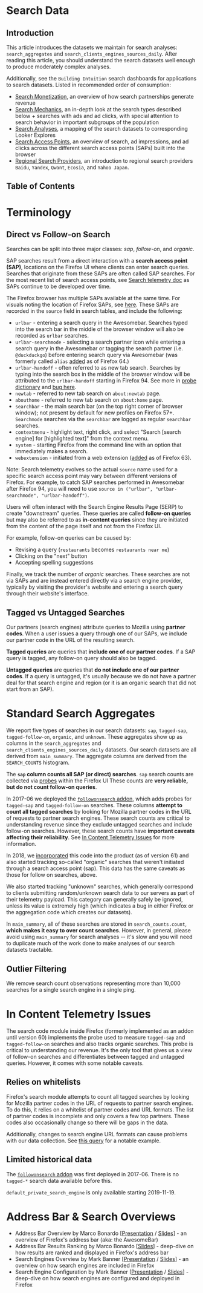 # Search Data

## Introduction

This article introduces the datasets we maintain for search analyses:
`search_aggregates` and `search_clients_engines_sources_daily`. After reading this article,
you should understand the search datasets well enough to produce moderately
complex analyses.

Additionally, see the `Building Intuition` search dashboards for applications to search datasets. Listed in recommended order of consumption:

- [Search Monetization](https://mozilla.cloud.looker.com/dashboards-next/312), an overview of how search partnerships generate revenue
- [Search Mechanics](https://mozilla.cloud.looker.com/dashboards-next/314), an in-depth look at the search types described below + searches with ads and ad clicks, with special attention to search behavior in important subgroups of the population
- [Search Analyses](https://mozilla.cloud.looker.com/dashboards-next/319), a mapping of the search datasets to corresponding Looker Explores
- [Search Access Points](https://mozilla.cloud.looker.com/dashboards-next/256), an overview of search, ad impressions, and ad clicks across the different search access points (SAPs) built into the browser
- [Regional Search Providers](https://mozilla.cloud.looker.com/dashboards/542), an introduction to regional search providers `Baidu`, `Yandex`, `Qwant`, `Ecosia`, and `Yahoo Japan`.

## Table of Contents

<!-- toc -->

# Terminology

## Direct vs Follow-on Search

Searches can be split into three major classes: _sap_, _follow-on_, and _organic_.

SAP searches result from a direct interaction with a **search access point (SAP)**, locations on the Firefox UI where clients can enter search queries. Searches that originate from these SAPs are often called SAP searches. For the most recent list of search access points, see [Search telemetry doc](https://firefox-source-docs.mozilla.org/browser/search/telemetry.html#browsersearchtelemetry-jsm) as SAPs continue to be developed over time.

The Firefox browser has multiple SAPs available at the same time. For visuals noting the location of Firefox SAPs, see [here](https://mozilla.cloud.looker.com/dashboards-next/256). These SAPs are recorded in the `source` field in search tables, and include the following:

- `urlbar` - entering a search query in the Awesomebar. Searches typed into the search bar in the middle of the browser window will also be recorded as `urlbar` searches.
- `urlbar-searchmode` - selecting a search partner icon while entering a search query in the Awesomebar or tagging the search partner (i.e. `@duckduckgo`) before entering search query via Awesomebar (was formerly called `alias` [added](https://bugzilla.mozilla.org/show_bug.cgi?id=1499193) as of Firefox 64.)
- `urlbar-handoff` - often referred to as new tab search. Searches by typing into the search box in the middle of the browser window will be attributed to the `urlbar-handoff` starting in Firefox 94. See more in [probe dictionary](https://probes.telemetry.mozilla.org/?search=urlbar&view=detail&probeId=scalar%2Fbrowser.search.content.urlbar_handoff) and [bug here](https://bugzilla.mozilla.org/show_bug.cgi?id=1732429).
- `newtab` - referred to new tab search on `about:newtab` page.
- `abouthome` - referred to new tab search on `about:home` page.
- `searchbar` - the main search bar (on the top right corner of browser window); not present by default for new profiles on Firefox 57+. `Searchmode` searches via the `searchbar` are logged as regular `searchbar` searches.
- `contextmenu` - highlight text, right click, and select "Search [search engine] for [highlighted text]" from the context menu.
- `system` - starting Firefox from the command line with an option that immediately makes a search.
- `webextension` - initiated from a web extension ([added](https://bugzilla.mozilla.org/show_bug.cgi?id=1492233) as of Firefox 63).

Note: Search telemetry evolves so the actual `source` name used for a specific search access point may vary between different versions of Firefox. For example, to catch SAP searches performed in Awesomebar after Firefox 94, you will need to use `source in ("urlbar", "urlbar-searchmode", "urlbar-handoff")`.

Users will often interact with the Search Engine Results Page (SERP) to create "downstream" queries. These queries are called **follow-on queries** but may also be referred to as **in-content queries** since they are initiated from the content of the page itself and not from the Firefox UI.

For example, follow-on queries can be caused by:

- Revising a query (`restaurants` becomes `restaurants near me`)
- Clicking on the "next" button
- Accepting spelling suggestions

Finally, we track the number of _organic_ searches. These searches are not via SAPs and are instead entered directly via a search engine provider, typically by visiting the provider's website and entering a search query through their website's interface.

## Tagged vs Untagged Searches

Our partners (search engines) attribute queries to Mozilla using **partner codes**. When a user issues a query through one of our SAPs, we include our partner code in the URL of the resulting search.

**Tagged queries** are queries that **include one of our partner codes**. If a SAP query is tagged, any follow-on query should also be tagged.

**Untagged queries** are queries that **do not include one of our partner codes**. If a query is untagged, it's usually because we do not have a partner deal for that search engine and region (or it is an organic search that did not start from an SAP).

# Standard Search Aggregates

We report five types of searches in our search datasets: `sap`, `tagged-sap`, `tagged-follow-on`, `organic`, and `unknown`. These aggregates show up as columns in the `search_aggregates` and `search_clients_engines_sources_daily` datasets. Our search datasets are all derived from `main_summary`. The aggregate columns are derived from the `SEARCH_COUNTS` histogram.

The **`sap` column counts all SAP (or direct) searches**. `sap` search counts are collected via [probes](https://firefox-source-docs.mozilla.org/browser/browser/BrowserUsageTelemetry.html#search-telemetry) within the Firefox UI These counts are **very reliable, but do not count follow-on queries**.

In 2017-06 we deployed the [`followonsearch` addon], which adds probes for `tagged-sap` and `tagged-follow-on` searches. These columns **attempt to count all tagged searches** by looking for Mozilla partner codes in the URL of requests to partner search engines. These search counts are critical to understanding revenue since they exclude untagged searches and include follow-on searches. However, these search counts have **important caveats affecting their reliability**. See [In Content Telemetry Issues](#in-content-telemetry-issues) for more information.

In 2018, we [incorporated](https://bugzilla.mozilla.org/show_bug.cgi?id=1475571) this code into the product (as of version 61) and also started tracking so-called "organic" searches that weren't initiated through a search access point (sap). This data has the same caveats as those for follow on searches, above.

We also started tracking "unknown" searches, which generally correspond to clients submitting random/unknown search data to our servers as part of their telemetry payload. This category can generally safely be ignored, unless its value is extremely high (which indicates a bug in either Firefox or the aggregation code which creates our datasets).

In `main_summary`, all of these searches are stored in `search_counts.count`, **which makes it easy to over count searches**. However, in general, please avoid using `main_summary` for search analyses -- it's slow and you will need to duplicate much of the work done to make analyses of our search datasets tractable.

## Outlier Filtering

We remove search count observations representing more than 10,000 searches for a single search engine in a single ping.

# In Content Telemetry Issues

The search code module inside Firefox (formerly implemented as an addon until version 60) implements the probe used to measure `tagged-sap` and
`tagged-follow-on` searches and also tracks organic searches. This probe is critical to understanding our revenue. It's the only tool that gives us a view of follow-on searches and differentiates between tagged and untagged queries. However, it comes with some notable caveats.

## Relies on whitelists

Firefox's search module attempts to count all tagged searches by looking for Mozilla partner codes in the URL of requests to partner search engines. To do this, it relies on a whitelist of partner codes and URL formats. The list of partner codes is incomplete and only covers a few top partners. These codes also occasionally change so there will be gaps in the data.

Additionally, changes to search engine URL formats can cause problems with our data collection. See [this query](https://sql.telemetry.mozilla.org/queries/47631/source#128887) for a notable example.

## Limited historical data

The [`followonsearch` addon] was first deployed in 2017-06. There is no `tagged-*` search data available before this.

`default_private_search_engine` is only available starting 2019-11-19.

[`followonsearch` addon]: https://github.com/mozilla/followonsearch
[search permissions template]: https://bugzilla.mozilla.org/enter_bug.cgi?assigned_to=rharter%40mozilla.com&bug_file_loc=http%3A%2F%2F&bug_ignored=0&bug_severity=normal&bug_status=NEW&cf_fx_iteration=---&cf_fx_points=---&comment=Please%20add%20the%20following%20user%20to%20the%20Search%20group%3A%0D%0A%0D%0AMozilla%20email%20address%3A%0D%0AGithub%20handle%3A&component=Datasets%3A%20Search&contenttypemethod=autodetect&contenttypeselection=text%2Fplain&defined_groups=1&flag_type-4=X&flag_type-607=X&flag_type-800=X&flag_type-803=X&flag_type-916=X&form_name=enter_bug&maketemplate=Remember%20values%20as%20bookmarkable%20template&op_sys=Linux&priority=--&product=Data%20Platform%20and%20Tools&rep_platform=x86_64&short_desc=Add%20user%20to%20search%20user%20groups&target_milestone=---&version=unspecified

# Address Bar & Search Overviews

- Address Bar Overview by Marco Bonardo [[Presentation](https://mozilla.hosted.panopto.com/Panopto/Pages/Viewer.aspx?id=3cfa519d-d8cc-4b9d-a432-adff012b7bb9) / [Slides](https://docs.google.com/presentation/d/1Li7uBp8HJ2trTLkj8Qx_bt7nIGQyU-QyniTCo9VSesY/edit#slide=id.g82d2da351e_5_3617)] - an overview of Firefox's address bar (aka: the AwesomeBar)
- Address Bar Results Ranking by Marco Bonardo [[Slides](https://docs.google.com/presentation/d/1r3Y70Qhpdp5Cd51hdIiX9W2AE9Tq-W8CXfumyFaNdW4/edit#slide=id.g82d2da351e_5_3617)] - deep-dive on how results are ranked and displayed in Firefox's address bar
- Search Engines Overview by Mark Banner [[Presentation](https://mozilla.hosted.panopto.com/Panopto/Pages/Viewer.aspx?id=c0dd7221-a31f-449c-a874-adfd012609de) / [Slides](https://docs.google.com/presentation/d/1ibE04t8dm1ZpxJVRpVDupPnG_UOEhgEWaePS2C5BHQY/edit#slide=id.g832b271044_1_1173)] - an overview on how search engines are included in Firefox
- Search Engine Configuration by Mark Banner [[Presentation](https://mozilla.hosted.panopto.com/Panopto/Pages/Viewer.aspx?id=774320a1-cd71-49a4-bf36-ae210156dcd5) / [Slides](https://docs.google.com/presentation/d/1Jg7ct3G7IU7iqunuByOyLvIXwV8nYCOqyIPENTOpW9Y/edit#slide=id.g832b271044_1_1173)] - deep-dive on how search engines are configured and deployed in Firefox

